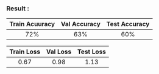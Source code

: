### Result :
|Train Acuuracy  | Val Accuracy | Test Accuracy|
|     :---:      |  :---: | :---:
|72% |63%|60% |

| Train Loss | Val Loss | Test Loss
|     :---:      |  :---: | :---:
|0.67  |0.98| 1.13 |



